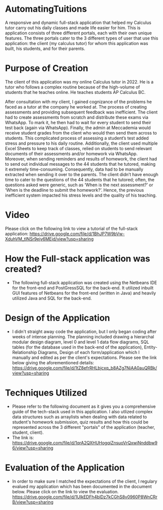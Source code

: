 # AutomatingTuitions
A responsive and dynamic full-stack application that helped my Calculus tutor carry out his daily classes and made life easier for him. This is application consists of three different portals, each with
their own unique features. The three portals cater to the 3 different types of user that use this application: the client (my calculus tutor) for whom this application was built, his students, and for 
their parents. 

# Purpose of Creation
The client of this application was my online Calculus tutor in 2022. He is a tutor who follows a
complex routine because of the high-volume of students that he teaches online. He
teaches students AP Calculus BC.

After consultation with my client, I gained cognizance of the problems he faced as a tutor at the company he worked at. The process of creating assessments and providing subsequent feedback was inefficient. The client had to create assessments from scratch and distribute these exams via WhatsApp. To mark it, he then had to wait for every student to send their test back (again via WhatsApp). Finally, the admin at Meccademia would receive student grades from the client who would then send them across to students. This complicated process of assessing a student’s test added stress and pressure to his daily routine. Additionally, the client used multiple Excel Sheets to keep track of classes, relied on students to send relevant documents of their assessments and/or homework via WhatsApp. Moreover, when sending reminders and results of homework, the client had to send out individual messages to the 44 students that he tutored, making it extremely time-consuming. Consequently, data had to be manually extracted when sending it over to the parents. The client didn’t have enough time to cater to the questions of the 44 students that he tutored; often, the questions asked were generic, such as ‘When is the next assessment?’ or ‘When is the deadline to submit the homework?’. Hence, the previous inefficient system impacted his stress levels and the quality of his teaching.

# Video
Please click on the following link to view a tutorial of the full-stack application: https://drive.google.com/file/d/1BhJP7W9bVw-XduhVM_tINSr9ejv6MEjd/view?usp=sharing

# How the Full-stack application was created?
- The following full-stack application was created using the Netbeans IDE for the front-end and PostGressSQL for the back-end. It utilized inbuilt GUI features of Netbeans for the front-end (written in Java) and heavily utilized Java and SQL for the
back-end.

# Design of the Application
- I didn't straight away code the application, but I only began coding after weeks of intense planning. The planning included drawing a hierarchal modular design diagram, level 0 and level 1
data flow diagrams, SQL tables (for the database used in the back-end of the application), Entity-Relationship Diagrams, Design of each form/application which I manually and edited as per the client's
expectations. Please see the link below giving the aforementioned details: https://drive.google.com/file/d/1tZ8efrRHLbjcxq_b8AZg7NiAA0auQRBk/view?usp=sharing

# Techniques Utilized 
- Please refer to the following document as it gives you a comprehensive guide of the tech-stack used in this application. I also utlized complex data structures such as arraylists when dealing with
data related to student's homework submission, quiz results and how this could be represented across the 3 different "portals" of the application (teacher, student, client).
- The link is: https://drive.google.com/file/d/1qrA2QXHUHogqiZnsuoVrQxwiNnddbw96/view?usp=sharing

# Evaluation of the Application 
- In order to make sure I matched the expectations of the client, I regulary evalued my application which has been documented in the document below. Please click on the link to view the evaluation.
https://drive.google.com/file/d/1UlkEDFh4blDz7kCGhS8v0960P8WnCRrB/view?usp=sharing
